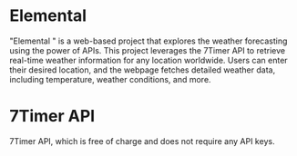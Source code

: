# Elemental
  "Elemental " is a web-based project that explores the weather forecasting using the power of APIs. This project leverages the 7Timer API to retrieve real-time weather information for any location worldwide. Users can enter their desired location, and the webpage fetches detailed weather data, including temperature, weather conditions, and more.


# 7Timer API
 7Timer API, which is free of charge and does not require any API keys.
